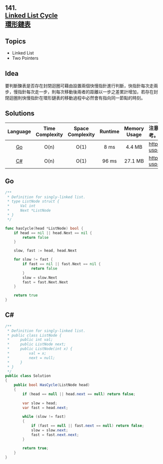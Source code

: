 ##  **141.<br/>[Linked List Cycle](https://leetcode.com/problems/linked-list-cycle/)<br/>[環形鏈表](https://leetcode-cn.com/problems/linked-list-cycle/)**

## **Topics**
* Linked List
* Two Pointers

## **Idea**

要判斷鍊表是否存在封閉迴圈可藉由設置兩個快慢指針進行判斷，快指針每次走兩步，慢指針每次走一步，則每次移動後兩者的距離以一步之差累計增加，若存在封閉迴圈則快慢指針在環形鏈表的移動過程中必然會有指向同一節點的時刻。

## **Solutions**
| Language | Time Complexity | Space Complexity | Runtime | Memory Usage | 注意：Runtime和Memory Usage的數值皆來自LeetCode提供的效能測試，僅供參考。 |
| :--: | :--: | :--: | :--: | :--: | :-- |
| [Go]() | O(n) | O(1) | 8 ms | 4.4 MB | https://drive.google.com/file/d/1Hl4wSswXZJUCDqFgTVQybxmEEpPU0l31/view?usp=sharing |
| [C#]() | O(n) | O(1) | 96 ms | 27.1 MB | https://drive.google.com/file/d/1k4Xon8iEynLbZr2vT0tfLIcLfHRSK84k/view?usp=sharing |

## **Go**
```Go
/**
 * Definition for singly-linked list.
 * type ListNode struct {
 *     Val int
 *     Next *ListNode
 * }
 */

func hasCycle(head *ListNode) bool {
    if head == nil || head.Next == nil {
        return false
    }

    slow, fast := head, head.Next

    for slow != fast {
        if fast == nil || fast.Next == nil {
            return false
        }
        slow = slow.Next
        fast = fast.Next.Next        
    }

    return true
}
```
## **C#**
```csharp
/**
 * Definition for singly-linked list.
 * public class ListNode {
 *     public int val;
 *     public ListNode next;
 *     public ListNode(int x) {
 *         val = x;
 *         next = null;
 *     }
 * }
 */
public class Solution 
{
    public bool HasCycle(ListNode head) 
    {
        if (head == null || head.next == null) return false;
        
        var slow = head;
        var fast = head.next;
        
        while (slow != fast)
        {
            if (fast == null || fast.next == null) return false;
            slow = slow.next;
            fast = fast.next.next;
        }
        
        return true;
    }
}
```